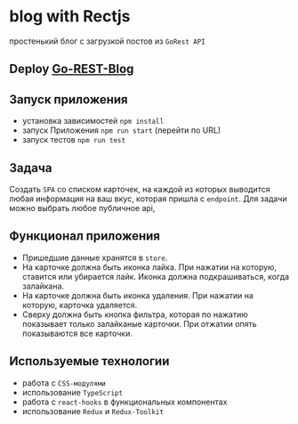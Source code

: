 # blog with Rectjs

простенький блог с загрузкой постов из `GoRest API`

## Deploy [Go-REST-Blog][def]
[def]: https://narek-karapetyan1993.github.io/Go-REST-Blog/ "https://narek-karapetyan1993.github.io/Go-REST-Blog/"




## Запуск приложения
-   установка зависимостей `npm install`
-   запуск Приложения `npm run start` (перейти по URL)
-   запуск тестов `npm run test`

## Задача
  Создать `SPA` со списком карточек, на каждой из которых выводится любая информация на ваш вкус, которая пришла с `endpoint`. Для задачи можно выбрать любое публичное api,


## Функционал приложения
 - Пришедшие данные хранятся в `store`.
 - На карточке должна быть иконка лайка. При нажатии на которую, ставится или убирается лайк. Иконка должна подкрашиваться, когда залайкана.
 - На карточке должна быть иконка удаления. При нажатии на которую, карточка удаляется.
 - Сверху должна быть кнопка фильтра, которая по нажатию показывает только залайканые карточки. При отжатии опять показываются все карточки.


## Используемые технологии
-   работа с `CSS-модулями`
-   использование `TypeScript`
-   работа с `react-hooks` в функциональных компонентах
-   использование `Redux` и `Redux-Toolkit`


